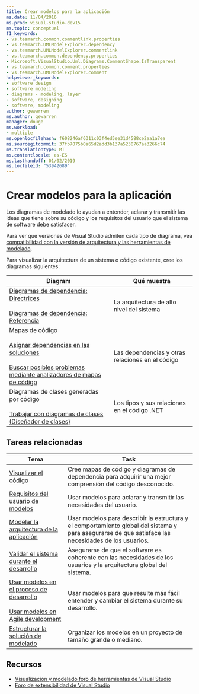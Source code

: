 ```yaml
---
title: Crear modelos para la aplicación
ms.date: 11/04/2016
ms.prod: visual-studio-dev15
ms.topic: conceptual
f1_keywords:
- vs.teamarch.common.commentlink.properties
- vs.teamarch.UMLModelExplorer.dependency
- vs.teamarch.UMLModelExplorer.commentlink
- vs.teamarch.common.dependency.properties
- Microsoft.VisualStudio.Uml.Diagrams.CommentShape.IsTransparent
- vs.teamarch.common.comment.properties
- vs.teamarch.UMLModelExplorer.comment
helpviewer_keywords:
- software design
- software modeling
- diagrams - modeling, layer
- software, designing
- software, modeling
author: gewarren
ms.author: gewarren
manager: douge
ms.workload:
- multiple
ms.openlocfilehash: f608246af6311c03f4ed5ee31d4588ce2aa1a7ea
ms.sourcegitcommit: 37fb7075b0a65d2add3b137a5230767aa3266c74
ms.translationtype: MT
ms.contentlocale: es-ES
ms.lasthandoff: 01/02/2019
ms.locfileid: "53942689"
---
```

# <a name="create-models-for-your-app"></a>Crear modelos para la aplicación

Los diagramas de modelado le ayudan a entender, aclarar y transmitir las ideas que tiene sobre su código y los requisitos del usuario que el sistema de software debe satisfacer.

Para ver qué versiones de Visual Studio admiten cada tipo de diagrama, vea [compatibilidad con la versión de arquitectura y las herramientas de modelado](../modeling/what-s-new-for-design-in-visual-studio.md#VersionSupport).

Para visualizar la arquitectura de un sistema o código existente, cree los diagramas siguientes:

|**Diagram**|**Qué muestra**|
|-|-|
|[Diagramas de dependencia: Directrices](../modeling/layer-diagrams-guidelines.md)<br /><br /> [Diagramas de dependencia: Referencia](../modeling/layer-diagrams-reference.md)|La arquitectura de alto nivel del sistema|
|Mapas de código<br /><br /> [Asignar dependencias en las soluciones](../modeling/map-dependencies-across-your-solutions.md)<br /><br /> [Buscar posibles problemas mediante analizadores de mapas de código](../modeling/find-potential-problems-using-code-map-analyzers.md)|Las dependencias y otras relaciones en el código|
|Diagramas de clases generadas por código<br /><br /> [Trabajar con diagramas de clases (Diseñador de clases)](../ide/class-designer/designing-and-viewing-classes-and-types.md)|Los tipos y sus relaciones en el código .NET|

## <a name="related-tasks"></a>Tareas relacionadas

|**Tema**|**Task**|
|-|-|
|[Visualizar el código](../modeling/visualize-code.md)|Cree mapas de código y diagramas de dependencia para adquirir una mejor comprensión del código desconocido.|
|[Requisitos del usuario de modelos](../modeling/model-user-requirements.md)|Usar modelos para aclarar y transmitir las necesidades del usuario.|
|[Modelar la arquitectura de la aplicación](../modeling/model-your-app-s-architecture.md)|Usar modelos para describir la estructura y el comportamiento global del sistema y para asegurarse de que satisface las necesidades de los usuarios.|
|[Validar el sistema durante el desarrollo](../modeling/validate-your-system-during-development.md)|Asegurarse de que el software es coherente con las necesidades de los usuarios y la arquitectura global del sistema.|
|[Usar modelos en el proceso de desarrollo](../modeling/use-models-in-your-development-process.md)<br /><br /> [Usar modelos en Agile development](https://msdn.microsoft.com/592ac27c-3d3e-454a-9c38-b76658ed137f)|Usar modelos para que resulte más fácil entender y cambiar el sistema durante su desarrollo. |
|[Estructurar la solución de modelado](../modeling/structure-your-modeling-solution.md)|Organizar los modelos en un proyecto de tamaño grande o mediano.|

## <a name="resources"></a>Recursos

- [Visualización y modelado foro de herramientas de Visual Studio](http://go.microsoft.com/fwlink/?LinkId=184720)
- [Foro de extensibilidad de Visual Studio](https://social.msdn.microsoft.com/Forums/vstudio/home?forum=vsx)
